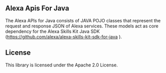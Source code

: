 ## Alexa Apis For Java

The Alexa APIs for Java consists of JAVA POJO classes that represent the request and response JSON of Alexa services. These models act as core dependency for the Alexa Skills Kit Java SDK (https://github.com/alexa/alexa-skills-kit-sdk-for-java ).

## License

This library is licensed under the Apache 2.0 License. 
